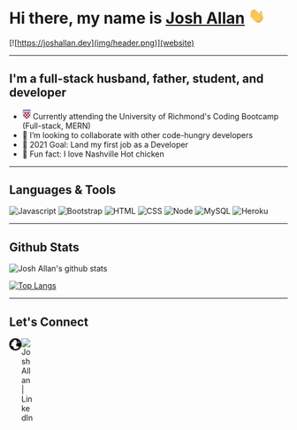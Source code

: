 # Hi there, my name is [Josh Allan][website] <img src="img/wave.gif" width="30px">

[![https://joshallan.dev](img/header.png)](website)

---

## I'm a full-stack husband, father, student, and developer

- <img src="img/uofr.png" width="15px"> Currently attending the University of Richmond's Coding Bootcamp (Full-stack, MERN)
- 👯 I’m looking to collaborate with other code-hungry developers
- 🥅 2021 Goal: Land my first job as a Developer
- 🍗 Fun fact: I love Nashville Hot chicken

---

## Languages & Tools

![Javascript](https://img.shields.io/badge/Code-Javascript-informational?style=flat&logo=javascript&logoColor=white&color=2bbc8a)
![Bootstrap](https://img.shields.io/badge/Stack-Bootstrap-informational?style=flat&logo=bootstrap&logoColor=white&color=2bbc8a)
![HTML](https://img.shields.io/badge/Code-HTML-informational?style=flat&logo=html5&logoColor=white&color=2bbc8a)
![CSS](https://img.shields.io/badge/Code-CSS-informational?style=flat&logo=css3&logoColor=white&color=2bbc8a)
![Node](https://img.shields.io/badge/CLI-Node.js-informational?style=flat&logo=node.js&logoColor=white&color=2bbc8a)
![MySQL](https://img.shields.io/badge/Database-MySQL-informational?style=flat&logo=mysql&logoColor=white&color=2bbc8a)
![Heroku](https://img.shields.io/badge/Stack-Heroku-informational?style=flat&logo=Heroku&logoColor=white&color=2bbc8a)

---

## Github Stats

![Josh Allan's github stats](https://github-readme-stats.vercel.app/api?username=jallan07&show_icons=true)

[![Top Langs](https://github-readme-stats.vercel.app/api/top-langs/?username=jallan07)](https://github.com/anuraghazra/github-readme-stats)

---

## Let's Connect

[<img align="left" alt="joshallan.dev" width="22px" src="https://raw.githubusercontent.com/iconic/open-iconic/master/svg/globe.svg" />][website]
[<img align="left" alt="Josh Allan | LinkedIn" width="22px" src="https://cdn.jsdelivr.net/npm/simple-icons@v3/icons/linkedin.svg" />][linkedin]

<br />

[website]: https://joshallan.dev/
[linkedin]: https://www.linkedin.com/in/joshuamallan/
